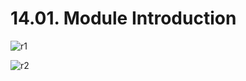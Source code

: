 # 14.01. Module Introduction
![r1](https://github.com/kiranbansode/learn-react/assets/50626798/391f2db3-acd8-49bd-a82c-a6e6ff77c040)

![r2](https://github.com/kiranbansode/learn-react/assets/50626798/3082344b-a1ce-4363-8f2b-d225cb83ab74)
